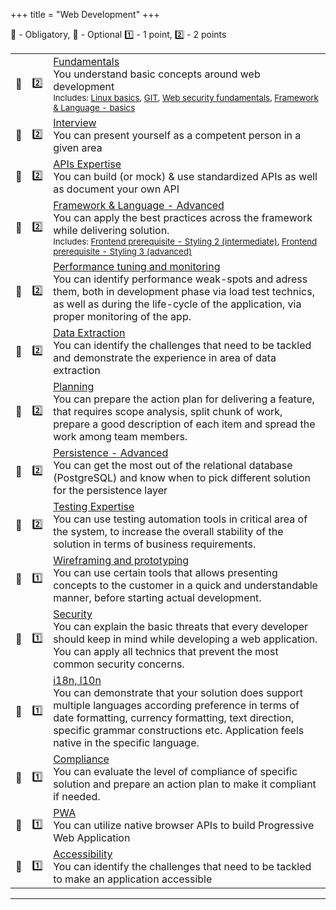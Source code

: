 +++
title = "Web Development"
+++

📗 - Obligatory, 📙 - Optional
1️⃣ - 1 point, 2️⃣ - 2 points

|  |  |  |
|---|---|---|
| 📗 | 2️⃣ | [Fundamentals](/web_development/skills/fundamentals/) <br /> You understand basic concepts around web development <br /><small>Includes: [Linux basics](/common/linux/), [GIT](/common/git/), [Web security fundamentals](/web_development/skills/web-security-fundamentals/), [Framework & Language - basics](/web_development/skills/framework-and-language/)</small> |
| 📗 | 2️⃣ | [Interview](/web_development/skills/interview/) <br /> You can present yourself as a competent person in a given area |
| 📗 | 2️⃣ | [APIs Expertise](/web_development/skills/api_expertise/) <br /> You can build (or mock) & use standardized APIs as well as document your own API |
| 📗 | 2️⃣ | [Framework & Language - Advanced](/web_development/skills/framework-and-language/) <br /> You can apply the best practices across the framework while delivering solution. <br /><small>Includes: [Frontend prerequisite - Styling 2 (intermediate)](/web_development/skills/styling/02_junior_ii/), [Frontend prerequisite - Styling 3 (advanced)](/web_development/skills/styling/03_independent_i/)</small> |
| 📙 | 2️⃣ | [Performance tuning and monitoring](/web_development/skills/performance_and_monitoring/) <br /> You can identify performance weak-spots and adress them, both in development phase via load test technics, as well as during the life-cycle of the application, via proper monitoring of the app. |
| 📙 | 2️⃣ | [Data Extraction](/web_development/skills/data_extraction/) <br /> You can identify the challenges that need to be tackled and demonstrate the experience in area of data extraction |
| 📙 | 2️⃣ | [Planning](/web_development/skills/planning/) <br /> You can prepare the action plan for delivering a feature, that requires scope analysis, split chunk of work, prepare a good description of each item and spread the work among team members. |
| 📙 | 2️⃣ | [Persistence - Advanced](/web_development/skills/persistence/advanced/) <br /> You can get the most out of the relational database (PostgreSQL) and know when to pick different solution for the persistence layer |
| 📙 | 2️⃣ | [Testing Expertise](/web_development/skills/testing_expertise/) <br /> You can use testing automation tools in critical area of the system, to increase the overall stability of the solution in terms of business requirements. |
| 📙 | 1️⃣ | [Wireframing and prototyping](/web_development/skills/wireframing_and_prototyping/) <br /> You can use certain tools that allows presenting concepts to the customer in a quick and understandable manner, before starting actual development. |
| 📙 | 1️⃣ | [Security](/web_development/skills/security/) <br /> You can explain the basic threats that every developer should keep in mind while developing a web application. You can apply all technics that prevent the most common security concerns. |
| 📙 | 1️⃣ | [i18n, l10n](/web_development/skills/i18n_l10n/) <br /> You can demonstrate that your solution does support multiple languages according preference in terms of date formatting, currency formatting, text direction, specific grammar constructions etc. Application feels native in the specific language. |
| 📙 | 1️⃣ | [Compliance](/web_development/skills/compliance/) <br /> You can evaluate the level of compliance of specific solution and prepare an action plan to make it compliant if needed. |
| 📙 | 1️⃣ | [PWA](/web_development/skills/pwa/) <br /> You can utilize native browser APIs to build Progressive Web Application |
| 📙 | 1️⃣ | [Accessibility](/web_development/skills/accessibility/) <br /> You can identify the challenges that need to be tackled to make an application accessible |

---
